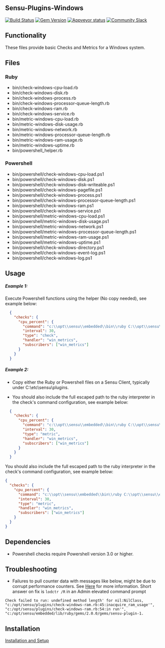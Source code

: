 ## Sensu-Plugins-Windows

[![Build Status](https://travis-ci.org/sensu-plugins/sensu-plugins-windows.svg?branch=master)](https://travis-ci.org/sensu-plugins/sensu-plugins-windows)
[![Gem Version](https://badge.fury.io/rb/sensu-plugins-windows.svg)](http://badge.fury.io/rb/sensu-plugins-windows)
[![Appveyor status](https://ci.appveyor.com/api/projects/status/j6cg9tmxs6ivscrd/branch/master?svg=true)](https://ci.appveyor.com/project/majormoses/sensu-plugins-windows/branch/master)
[![Community Slack](https://slack.sensu.io/badge.svg)](https://slack.sensu.io/badge)

## Functionality

These files provide basic Checks and Metrics for a Windows system.

## Files

### Ruby

 * bin/check-windows-cpu-load.rb
 * bin/check-windows-disk.rb
 * bin/check-windows-process.rb
 * bin/check-windows-processor-queue-length.rb
 * bin/check-windows-ram.rb
 * bin/check-windows-service.rb
 * bin/metric-windows-cpu-load.rb
 * bin/metric-windows-disk-usage.rb
 * bin/metric-windows-network.rb
 * bin/metric-windows-processor-queue-length.rb
 * bin/metric-windows-ram-usage.rb
 * bin/metric-windows-uptime.rb
 * bin/powershell_helper.rb

### Powershell

 * bin/powershell/check-windows-cpu-load.ps1
 * bin/powershell/check-windows-disk.ps1
 * bin/powershell/check-windows-disk-writeable.ps1
 * bin/powershell/check-windows-pagefile.ps1
 * bin/powershell/check-windows-process.ps1
 * bin/powershell/check-windows-processor-queue-length.ps1
 * bin/powershell/check-windows-ram.ps1
 * bin/powershell/check-windows-service.ps1
 * bin/powershell/metric-windows-cpu-load.ps1
 * bin/powershell/metric-windows-disk-usage.ps1
 * bin/powershell/metric-windows-network.ps1
 * bin/powershell/metric-windows-processor-queue-length.ps1
 * bin/powershell/metric-windows-ram-usage.ps1
 * bin/powershell/metric-windows-uptime.ps1
 * bin/powershell/check-windows-directory.ps1
 * bin/powershell/check-windows-event-log.ps1
 * bin/powershell/check-windows-log.ps1


## Usage

##### Example 1:

Execute Powershell functions using the helper (No copy needed), see example below:

```json
  {
    "checks": {
      "cpu_percent": {
        "command": "c:\\opt\\sensu\\embedded\\bin\\ruby C:\\opt\\sensu\\embedded\\bin\\powershell_helper.rb check-windows-ram.ps1 90 95",
        "interval": 30,
        "type": "check",
        "handler": "win_metrics",
        "subscribers": ["win_metrics"]
      }
    }
  }
```

##### Example 2:

- Copy either the Ruby or Powershell files on a Sensu Client, typically under C:\etc\sensu\plugins.

- You should also include the full escaped path to the ruby interpreter in the check's command configuration, see example below:

```json
  {
    "checks": {
      "cpu_percent": {
        "command": "c:\\opt\\sensu\\embedded\\bin\\ruby C:\\opt\\sensu\\etc\\plugins\\metric-windows-cpu-load.rb",
        "interval": 30,
        "type": "metric",
        "handler": "win_metrics",
        "subscribers": ["win_metrics"]
      }
    }
  }
```

You should also include the full escaped path to the ruby interpreter in the check's command configuration, see example below:

```json
{
  "checks": {
    "cpu_percent": {
      "command": "c:\\opt\\sensu\\embedded\\bin\\ruby C:\\opt\\sensu\\etc\\plugins\\metric-windows-cpu-load.rb",
      "interval": 30,
      "type": "metric",
      "handler": "win_metrics",
      "subscribers": ["win_metrics"]
    }
  }
}
```

## Dependencies
 * Powershell checks require Powershell version 3.0 or higher.

## Troubleshooting
* Failures to pull counter data with messages like below, might be due to corrupt performance counters. See [Here](https://support.microsoft.com/en-us/help/2554336/how-to-manually-rebuild-performance-counters-for-windows-server-2008-6) for more information.  Short answer on fix is `lodctr /R` in an Admin elevated command prompt

`Check failed to run: undefined method length' for nil:NilClass, "c:/opt/sensu/plugins/check-windows-ram.rb:45:inacquire_ram_usage'", "c:/opt/sensu/plugins/check-windows-ram.rb:54:in run'", "c:/opt/sensu/embedded/lib/ruby/gems/2.0.0/gems/sensu-plugin-1.`

## Installation

[Installation and Setup](http://sensu-plugins.io/docs/installation_instructions.html)
